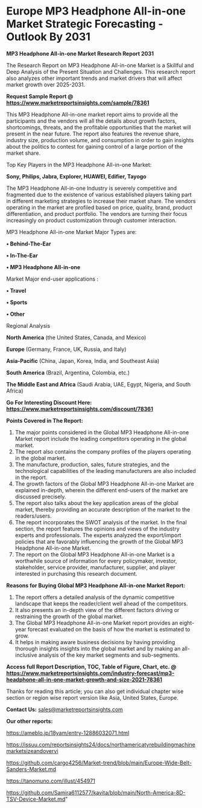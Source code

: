 # Europe MP3 Headphone All-in-one Market Strategic Forecasting - Outlook By 2031

<strong>MP3 Headphone All-in-one Market Research Report 2031</strong>

The Research Report on MP3 Headphone All-in-one Market is a Skillful and Deep Analysis of the Present Situation and Challenges. This research report also analyzes other important trends and market drivers that will affect market growth over 2025-2031.

<strong>Request Sample Report @ <a href=https://www.marketreportsinsights.com/sample/78361>https://www.marketreportsinsights.com/sample/78361</a></strong>

This MP3 Headphone All-in-one market report aims to provide all the participants and the vendors will all the details about growth factors, shortcomings, threats, and the profitable opportunities that the market will present in the near future. The report also features the revenue share, industry size, production volume, and consumption in order to gain insights about the politics to contest for gaining control of a large portion of the market share.

Top Key Players in the MP3 Headphone All-in-one Market:

<strong>Sony, Philips, Jabra, Explorer, HUAWEI, Edifier, Tayogo</strong>

The MP3 Headphone All-in-one Industry is severely competitive and fragmented due to the existence of various established players taking part in different marketing strategies to increase their market share. The vendors operating in the market are profiled based on price, quality, brand, product differentiation, and product portfolio. The vendors are turning their focus increasingly on product customization through customer interaction.

MP3 Headphone All-in-one Market Major Types are:

<strong>• Behind-The-Ear

• In-The-Ear

• MP3 Headphone All-in-one</strong>

Market Major end-user applications :

<strong>• Travel

• Sports

• Other</strong>

Regional Analysis

</u><strong><b>North America</b></strong> (the United States, Canada, and Mexico)

<strong><b>Europe </b></strong>(Germany, France, UK, Russia, and Italy)

<strong><b>Asia-Pacific</b></strong> (China, Japan, Korea, India, and Southeast Asia)

<strong><b>South America</b></strong> (Brazil, Argentina, Colombia, etc.)

<strong><b>The Middle East and Africa</b></strong> (Saudi Arabia, UAE, Egypt, Nigeria, and South Africa)

<strong>Go For Interesting Discount Here: <a href=https://www.marketreportsinsights.com/discount/78361>https://www.marketreportsinsights.com/discount/78361</a></strong>

<strong>Points Covered in The Report:</strong>
<ol>
  <li>The major points considered in the Global MP3 Headphone All-in-one Market report include the leading competitors operating in the global market.</li>
  <li>The report also contains the company profiles of the players operating in the global market.</li>
  <li>The manufacture, production, sales, future strategies, and the technological capabilities of the leading manufacturers are also included in the report.</li>
  <li>The growth factors of the Global MP3 Headphone All-in-one Market are explained in-depth, wherein the different end-users of the market are discussed precisely.</li>
  <li>The report also talks about the key application areas of the global market, thereby providing an accurate description of the market to the readers/users.</li>
  <li>The report incorporates the SWOT analysis of the market. In the final section, the report features the opinions and views of the industry experts and professionals. The experts analyzed the export/import policies that are favorably influencing the growth of the Global MP3 Headphone All-in-one Market.</li>
  <li>The report on the Global MP3 Headphone All-in-one Market is a worthwhile source of information for every policymaker, investor, stakeholder, service provider, manufacturer, supplier, and player interested in purchasing this research document.</li>
</ol>
<strong>Reasons for Buying Global MP3 Headphone All-in-one Market Report:</strong>

<ol>
  <li>The report offers a detailed analysis of the dynamic competitive landscape that keeps the reader/client well ahead of the competitors.</li>
  <li>It also presents an in-depth view of the different factors driving or restraining the growth of the global market.</li>
  <li>The Global MP3 Headphone All-in-one Market report provides an eight-year forecast evaluated on the basis of how the market is estimated to grow.</li>
  <li>It helps in making aware business decisions by having providing thorough insights insights into the global market and by making an all-inclusive analysis of the key market segments and sub-segments.</li>
</ol>
<strong>Access full Report Description, TOC, Table of Figure, Chart, etc. @ <a href=https://www.marketreportsinsights.com/industry-forecast/mp3-headphone-all-in-one-market-growth-and-size-2021-78361>https://www.marketreportsinsights.com/industry-forecast/mp3-headphone-all-in-one-market-growth-and-size-2021-78361</a></strong>


Thanks for reading this article; you can also get individual chapter wise section or region wise report version like Asia, United States, Europe.

<strong>Contact Us:</strong>
sales@marketreportsinsights.com

<strong>Our other reports:</strong>

<a href=https://ameblo.jp/18yam/entry-12886032071.html>https://ameblo.jp/18yam/entry-12886032071.html</a>

<a href=https://issuu.com/reportsinsights24/docs/northamericatyrebuildingmachinemarketsizeandovervi>https://issuu.com/reportsinsights24/docs/northamericatyrebuildingmachinemarketsizeandovervi</a>

<a href=https://github.com/cargo4256/Market-trend/blob/main/Europe-Wide-Belt-Sanders-Market.md>https://github.com/cargo4256/Market-trend/blob/main/Europe-Wide-Belt-Sanders-Market.md</a>

<a href=https://tanomuno.com/illust/454971>https://tanomuno.com/illust/454971</a>

<a href=https://github.com/Samira6112577/kavita/blob/main/North-America-8D-TSV-Device-Market.md>https://github.com/Samira6112577/kavita/blob/main/North-America-8D-TSV-Device-Market.md</a>"
